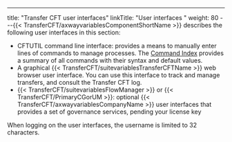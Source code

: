 ---
title: "Transfer CFT user interfaces"
linkTitle: "User interfaces "
weight: 80
---{{< TransferCFT/axwayvariablesComponentShortName  >}} describes the following user
interfaces in this section:

* CFTUTIL command
    line interface: provides a means to manually enter lines of commands to
    manage processes. The [Command Index](command_summary) provides a summary of all commands with their syntax and default values.
* A graphical {{< TransferCFT/suitevariablesTransferCFTName >}} web browser user interface. You can use this interface to track and manage transfers, and consult the Transfer CFT log.
* {{< TransferCFT/suitevariablesFlowManager >}} or {{< TransferCFT/PrimaryCGorUM >}}: optional {{< TransferCFT/axwayvariablesCompanyName >}} user interfaces that provides a set of governance services, pending your license key

When logging on the user interfaces, the username is limited to 32 characters.
